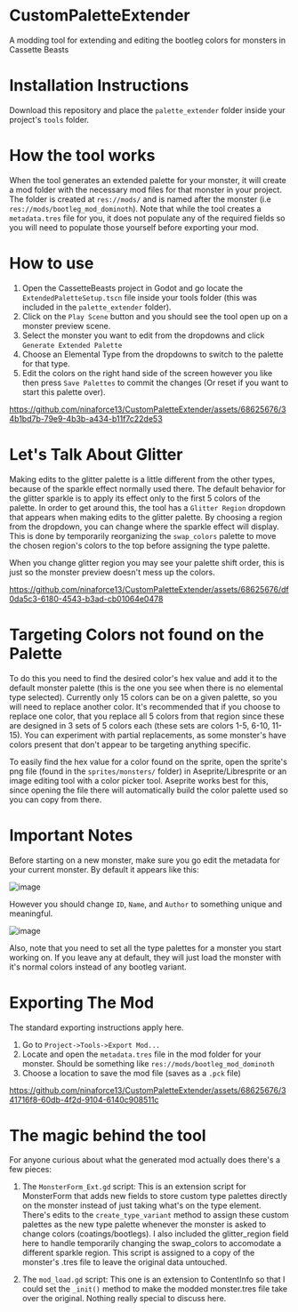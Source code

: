 # CustomPaletteExtender
A modding tool for extending and editing the bootleg colors for monsters in Cassette Beasts

# Installation Instructions
Download this repository and place the ```palette_extender``` folder inside your project's ```tools``` folder.

# How the tool works
When the tool generates an extended palette for your monster, it will create a mod folder with the necessary mod files for that monster in your project. The folder is created at ```res://mods/``` and is named after the monster (i.e ```res://mods/bootleg_mod_dominoth```). 
Note that while the tool creates a ```metadata.tres``` file for you, it does not populate any of the required fields so you will need to populate those yourself before exporting your mod. 

# How to use
1) Open the CassetteBeasts project in Godot and go locate the ```ExtendedPaletteSetup.tscn``` file inside your tools folder (this was included in the ```palette_extender``` folder).
2) Click on the ```Play Scene``` button and you should see the tool open up on a monster preview scene.
3) Select the monster you want to edit from the dropdowns and click ```Generate Extended Palette```
4) Choose an Elemental Type from the dropdowns to switch to the palette for that type.
5) Edit the colors on the right hand side of the screen however you like then press ```Save Palettes``` to commit the changes (Or reset if you want to start this palette over).

https://github.com/ninaforce13/CustomPaletteExtender/assets/68625676/34b1bd7b-79e9-4b3b-a434-b11f7c22de53


# Let's Talk About Glitter
Making edits to the glitter palette is a little different from the other types, because of the sparkle effect normally used there. The default behavior for the glitter sparkle is to apply its effect only to the first 5 colors of the palette. In order to get around this, the tool has a ```Glitter Region``` dropdown that appears when making edits to the glitter palette. By choosing a region from the dropdown, you can change where the sparkle effect will display. This is done by temporarily reorganizing the ```swap_colors``` palette to move the chosen region's colors to the top before assigning the type palette. 

When you change glitter region you may see your palette shift order, this is just so the monster preview doesn't mess up the colors.

https://github.com/ninaforce13/CustomPaletteExtender/assets/68625676/df0da5c3-6180-4543-b3ad-cb01064e0478

# Targeting Colors not found on the Palette
To do this you need to find the desired color's hex value and add it to the default monster palette (this is the one you see when there is no elemental type selected). Currently only 15 colors can be on a given palette, so you will need to replace another color. It's recommended that if you choose to replace one color, that you replace all 5 colors from that region since these are designed in 3 sets of 5 colors each (these sets are colors 1-5, 6-10, 11-15). You can experiment with partial replacements, as some monster's have colors present that don't appear to be targeting anything specific.

To easily find the hex value for a color found on the sprite, open the sprite's png file (found in the ```sprites/monsters/``` folder) in Aseprite/Libresprite or an image editing tool with a color picker tool. Aseprite works best for this, since opening the file there will automatically build the color palette used so you can copy from there.

# Important Notes
Before starting on a new monster, make sure you go edit the metadata for your current monster. 
By default it appears like this:

![image](https://github.com/ninaforce13/CustomPaletteExtender/assets/68625676/67ee50fb-8a8e-4250-b3ae-0bec065e1573)

However you should change ```ID```, ```Name```, and ```Author``` to something unique and meaningful.

![image](https://github.com/ninaforce13/CustomPaletteExtender/assets/68625676/8009177d-14b8-41d5-95b9-9514f1dc81fe)

Also, note that you need to set all the type palettes for a monster you start working on. If you leave any at default, they will just load the monster with it's normal colors instead of any bootleg variant.

# Exporting The Mod
The standard exporting instructions apply here.
1) Go to ```Project->Tools->Export Mod...```
2) Locate and open the ```metadata.tres``` file in the mod folder for your monster. Should be something like ```res://mods/bootleg_mod_dominoth```
3) Choose a location to save the mod file (saves as a ```.pck``` file)
   
https://github.com/ninaforce13/CustomPaletteExtender/assets/68625676/341716f8-60db-4f2d-9104-6140c908511c

# The magic behind the tool
For anyone curious about what the generated mod actually does there's a few pieces:
1) The ```MonsterForm_Ext.gd``` script: This is an extension script for MonsterForm that adds new fields to store custom type palettes directly on the monster instead of just taking what's on the type element. There's edits to the ```create_type_variant``` method to assign these custom palettes as the new type palette whenever the monster is asked to change colors (coatings/bootlegs). I also included the glitter_region field here to handle temporarily changing the swap_colors to accomodate a different sparkle region. This script is assigned to a copy of the monster's .tres file to leave the original data untouched.

2) The ```mod_load.gd``` script: This one is an extension to ContentInfo so that I could set the ```_init()``` method to make the modded monster.tres file take over the original. Nothing really special to discuss here.



